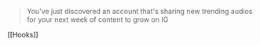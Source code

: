 > You've just discovered an account that's sharing new trending audios for your next week of content to grow on IG

[[Hooks]]
